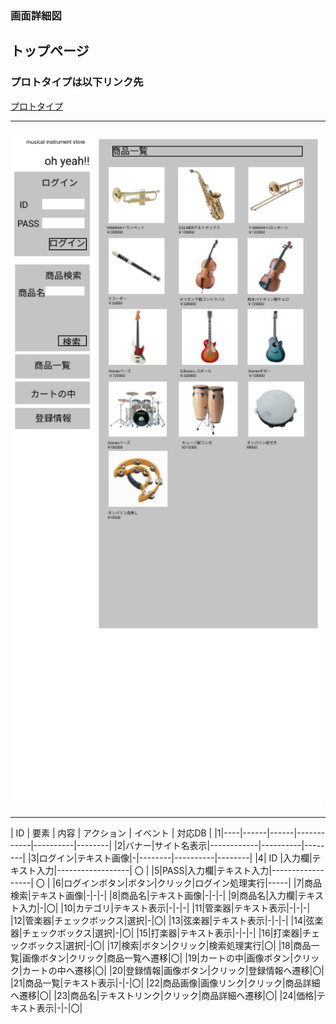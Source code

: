 ### 画面詳細図
## トップページ
### プロトタイプは以下リンク先
[プロトタイプ](https://www.figma.com/file/RRZj3Qsf9WyeCy1ILyTpd3/Untitled?node-id=0%3A1)
*****
<img src="/img/toppage.png" width="500">

*****
| ID | 要素 | 内容 |  アクション | イベント | 対応DB |
|1|----|------|------|------------|----------|--------|
|2|バナー|サイト名表示|------------|----------|--------|
|3|ログイン|テキスト画像|-|--------|----------|--------|
|4| ID |入力欄|テキスト入力|------------------| 〇     |
|5|PASS|入力欄|テキスト入力|------------------| 〇     |
|6|ログインボタン|ボタン|クリック|ログイン処理実行|-----|
|7|商品検索|テキスト画像|-|-|-|
|8|商品名|テキスト画像|-|-|-|
|9|商品名|入力欄|テキスト入力|-|〇|
|10|カテゴリ|テキスト表示|-|-|-|
|11|管楽器|テキスト表示|-|-|-|
|12|管楽器|チェックボックス|選択|-|〇|
|13|弦楽器|テキスト表示|-|-|-|
|14|弦楽器|チェックボックス|選択|-|〇|
|15|打楽器|テキスト表示|-|-|-|
|16|打楽器|チェックボックス|選択|-|〇|
|17|検索|ボタン|クリック|検索処理実行|〇|
|18|商品一覧|画像ボタン|クリック|商品一覧へ遷移|〇|
|19|カートの中|画像ボタン|クリック|カートの中へ遷移|〇|
|20|登録情報|画像ボタン|クリック|登録情報へ遷移|〇|
|21|商品一覧|テキスト表示|-|-|〇|
|22|商品画像|画像リンク|クリック|商品詳細へ遷移|〇|
|23|商品名|テキストリンク|クリック|商品詳細へ遷移|〇|
|24|価格|テキスト表示|-|-|〇|
